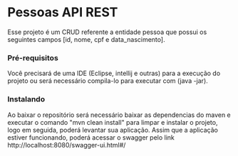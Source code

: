 # Pessoas API REST
Esse projeto é um CRUD referente a entidade pessoa que possui os seguintes campos [id, nome, cpf e data_nascimento].
### Pré-requisitos
Você precisará de uma IDE (Eclipse, intellij e outras) para a execução do projeto ou será necessário compila-lo para executar com (java -jar).
### Instalando
Ao baixar o repositório será necessário baixar as dependencias do maven e executar o comando "mvn clean install" para limpar e instalar o projeto, logo em seguida, poderá levantar sua aplicação. Assim que a aplicação estiver funcionando, poderá acessar o swagger pelo link http://localhost:8080/swagger-ui.html#/
